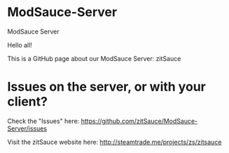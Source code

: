 # ModSauce-Server
ModSauce Server

Hello all!

This is a GitHub page about our ModSauce Server: zitSauce

# Issues on the server, or with your client? 
Check the "Issues" here: https://github.com/zitSauce/ModSauce-Server/issues

Visit the zitSauce website here:
http://steamtrade.me/projects/zs/zitsauce
